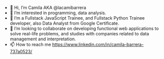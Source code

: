 * 👋 Hi, I’m  Camila AKA @lacamibarrera		
* 👀 I’m interested in programming, data analysis.
* 🌱 I’m  a Fullstack JavaScript Trainee, and Fullstack Python Trainee developer, also Data Analyst from Google Certificate.
* 💞️ I’m looking to collaborate on developing functional web applications to solve real-life problems,
and studies with companies related to data management and interpretation.
* 📫 How to reach me  https://www.linkedin.com/in/camila-barrera-737a0523/
